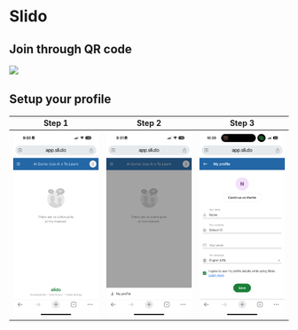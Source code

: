 # Slido

## Join through QR code

<img src="../img/2025-03-07-09-19-36.png" width="500px"/>


## Setup your profile

| Step 1 | Step 2 | Step 3 |
|--------|--------|--------|
| ![](../img/slido1.jpeg) | ![](../img/slido2.jpeg) | ![](../img/slido3.jpeg) |
